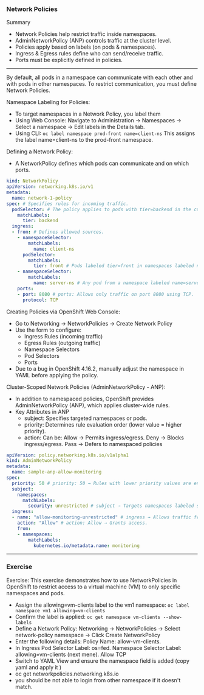 ### Network Policies

Summary
- Network Policies help restrict traffic inside namespaces.
- AdminNetworkPolicy (ANP) controls traffic at the cluster level.
- Policies apply based on labels (on pods & namespaces).
- Ingress & Egress rules define who can send/receive traffic.
- Ports must be explicitly defined in policies.
---
By default, all pods in a namespace can communicate with each other and with pods in other namespaces. To restrict communication, you must define Network Policies.

Namespace Labeling for Policies:
- To target namespaces in a Network Policy, you label them
- Using Web Console: Navigate to Administration → Namespaces → Select a namespace → Edit labels in the Details tab.
- Using CLI: `oc label namespace prod-front name=client-ns` This assigns the label name=client-ns to the prod-front namespace.

Defining a Network Policy:
- A NetworkPolicy defines which pods can communicate and on which ports.
```yaml
kind: NetworkPolicy
apiVersion: networking.k8s.io/v1
metadata:
  name: network-1-policy
spec: # Specifies rules for incoming traffic.
  podSelector: # The policy applies to pods with tier=backend in the current namespace.
    matchLabels:
      tier: backend 
  ingress:
  - from: # Defines allowed sources.
    - namespaceSelector:
        matchLabels:
          name: client-ns
      podSelector:
        matchLabels:
          tier: front # Pods labeled tier=front in namespaces labeled name=client-ns can access.
    - namespaceSelector:
        matchLabels:
          name: server-ns # Any pod from a namespace labeled name=server-ns can access.
    ports:
    - port: 8080 # ports: Allows only traffic on port 8080 using TCP.
      protocol: TCP
```

Creating Policies via OpenShift Web Console:
- Go to Networking → NetworkPolicies → Create Network Policy
- Use the form to configure:
  - Ingress Rules (incoming traffic)
  - Egress Rules (outgoing traffic)
  - Namespace Selectors
  - Pod Selectors
  - Ports
- Due to a bug in OpenShift 4.16.2, manually adjust the namespace in YAML before applying the policy.

Cluster-Scoped Network Policies (AdminNetworkPolicy - ANP):
- In addition to namespaced policies, OpenShift provides AdminNetworkPolicy (ANP), which applies cluster-wide rules.
- Key Attributes in ANP
  - subject: Specifies targeted namespaces or pods.
  - priority: Determines rule evaluation order (lower value = higher priority).
  - action: Can be: Allow → Permits ingress/egress. Deny → Blocks ingress/egress. Pass → Defers to namespaced policies
```yaml
apiVersion: policy.networking.k8s.io/v1alpha1
kind: AdminNetworkPolicy
metadata:
  name: sample-anp-allow-monitoring
spec:
  priority: 50 # priority: 50 → Rules with lower priority values are enforced first.
  subject:
    namespaces:
      matchLabels:
        security: unrestricted # subject → Targets namespaces labeled security=unrestricted.
  ingress:
  - name: "allow-monitoring-unrestricted" # ingress → Allows traffic from the monitoring namespace.
    action: "Allow" # action: Allow → Grants access.
    from:
    - namespaces:
        matchLabels:
          kubernetes.io/metadata.name: monitoring
```
---
### Exercise

Exercise: This exercise demonstrates how to use NetworkPolicies in OpenShift to restrict access to a virtual machine (VM) to only specific namespaces and pods. 
- Assign the allowing=vm-clients label to the vm1 namespace: `oc label namespace vm1 allowing=vm-clients`
- Confirm the label is applied: `oc get namespace vm-clients --show-labels`
- Define a Network Policy:  Networking → NetworkPolicies → Select network-policy namespace → Click Create NetworkPolicy
- Enter the following details: Policy Name: allow-vm-clients.
- In Ingress Pod Selector Label: os=fed. Namespace Selector Label: allowing=vm-clients (next mene). Allow TCP
- Switch to YAML View and ensure the namespace field is added (copy yaml and apply it )
- oc get networkpolicies.networking.k8s.io
- you should be not able to login from other namespace if it doesn't match.
